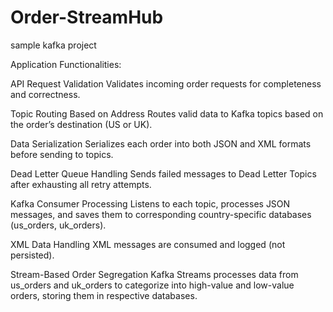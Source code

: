 # Order-StreamHub
sample kafka project

Application Functionalities:

API Request Validation
Validates incoming order requests for completeness and correctness.

Topic Routing Based on Address
Routes valid data to Kafka topics based on the order’s destination (US or UK).

Data Serialization
Serializes each order into both JSON and XML formats before sending to topics.

Dead Letter Queue Handling
Sends failed messages to Dead Letter Topics after exhausting all retry attempts.

Kafka Consumer Processing
Listens to each topic, processes JSON messages, and saves them to corresponding country-specific databases (us_orders, uk_orders).

XML Data Handling
XML messages are consumed and logged (not persisted).

Stream-Based Order Segregation
Kafka Streams processes data from us_orders and uk_orders to categorize into high-value and low-value orders, storing them in respective databases.


